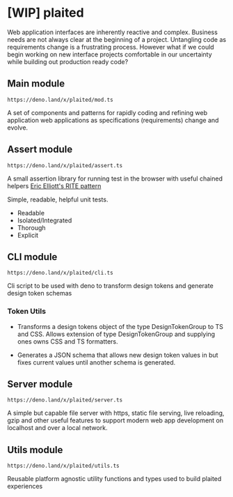 # [WIP] plaited

Web application interfaces are inherently reactive and complex. Business needs
are not always clear at the beginning of a project. Untangling code as
requirements change is a frustrating process. However what if we could begin
working on new interface projects comfortable in our uncertainty while building
out production ready code?

## Main module

`https://deno.land/x/plaited/mod.ts`

A set of components and patterns for rapidly coding and refining web application
web applications as specifications (requirements) change and evolve.

## Assert module

`https://deno.land/x/plaited/assert.ts`

A small assertion library for running test in the browser with useful chained
helpers
[Eric Elliott's RITE pattern](https://medium.com/javascript-scene/what-every-unit-test-needs-f6cd34d9836d)

Simple, readable, helpful unit tests.

- Readable
- Isolated/Integrated
- Thorough
- Explicit

## CLI module

`https://deno.land/x/plaited/cli.ts`

Cli script to be used with deno to transform design tokens and generate design
token schemas

### Token Utils

- Transforms a design tokens object of the type DesignTokenGroup to TS and CSS.
  Allows extension of type DesignTokenGroup and supplying ones owns CSS and TS
  formatters.

- Generates a JSON schema that allows new design token values in but fixes
  current values until another schema is generated.

## Server module

`https://deno.land/x/plaited/server.ts`

A simple but capable file server with https, static file serving, live
reloading, gzip and other useful features to support modern web app development
on localhost and over a local network.

## Utils module

`https://deno.land/x/plaited/utils.ts`

Reusable platform agnostic utility functions and types used to build plaited
experiences
